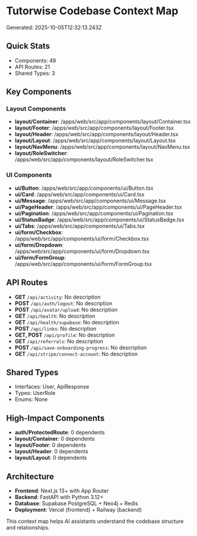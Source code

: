 # Tutorwise Codebase Context Map
Generated: 2025-10-05T12:32:13.243Z

## Quick Stats
- Components: 49
- API Routes: 21
- Shared Types: 3

## Key Components

### Layout Components
- **layout/Container**: /apps/web/src/app/components/layout/Container.tsx
- **layout/Footer**: /apps/web/src/app/components/layout/Footer.tsx
- **layout/Header**: /apps/web/src/app/components/layout/Header.tsx
- **layout/Layout**: /apps/web/src/app/components/layout/Layout.tsx
- **layout/NavMenu**: /apps/web/src/app/components/layout/NavMenu.tsx
- **layout/RoleSwitcher**: /apps/web/src/app/components/layout/RoleSwitcher.tsx

### UI Components
- **ui/Button**: /apps/web/src/app/components/ui/Button.tsx
- **ui/Card**: /apps/web/src/app/components/ui/Card.tsx
- **ui/Message**: /apps/web/src/app/components/ui/Message.tsx
- **ui/PageHeader**: /apps/web/src/app/components/ui/PageHeader.tsx
- **ui/Pagination**: /apps/web/src/app/components/ui/Pagination.tsx
- **ui/StatusBadge**: /apps/web/src/app/components/ui/StatusBadge.tsx
- **ui/Tabs**: /apps/web/src/app/components/ui/Tabs.tsx
- **ui/form/Checkbox**: /apps/web/src/app/components/ui/form/Checkbox.tsx
- **ui/form/Dropdown**: /apps/web/src/app/components/ui/form/Dropdown.tsx
- **ui/form/FormGroup**: /apps/web/src/app/components/ui/form/FormGroup.tsx

## API Routes
- **GET** `/api/activity`: No description
- **POST** `/api/auth/logout`: No description
- **POST** `/api/avatar/upload`: No description
- **GET** `/api/health`: No description
- **GET** `/api/health/supabase`: No description
- **POST** `/api/links`: No description
- **GET, POST** `/api/profile`: No description
- **GET** `/api/referrals`: No description
- **POST** `/api/save-onboarding-progress`: No description
- **GET** `/api/stripe/connect-account`: No description

## Shared Types
- Interfaces: User, ApiResponse
- Types: UserRole
- Enums: None

## High-Impact Components
- **auth/ProtectedRoute**: 0 dependents
- **layout/Container**: 0 dependents
- **layout/Footer**: 0 dependents
- **layout/Header**: 0 dependents
- **layout/Layout**: 0 dependents

## Architecture
- **Frontend**: Next.js 13+ with App Router
- **Backend**: FastAPI with Python 3.12+
- **Database**: Supabase PostgreSQL + Neo4j + Redis
- **Deployment**: Vercel (frontend) + Railway (backend)

This context map helps AI assistants understand the codebase structure and relationships.
